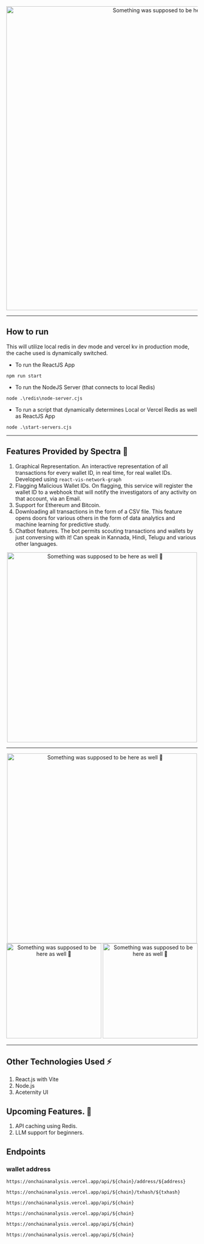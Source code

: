 
<div align="center">
  <img width="800" alt="Something was supposed to be here 🤔" src="https://github.com/Larry8668/Crypto-Investigation/assets/114809719/6eda3bbc-798d-410f-b7be-490bc6f3f51a">
</div>

---

## How to run

This will utilize local redis in dev mode and vercel kv in production mode, the cache used is dynamically switched.

- To run the ReactJS App

```shell
npm run start 
```

- To run the NodeJS Server (that connects to local Redis)

```shell
node .\redis\node-server.cjs
```

- To run a script that dynamically determines Local or Vercel Redis as well as ReactJS App

```shell
node .\start-servers.cjs  
```

---

## Features Provided by Spectra 🎊

1. Graphical Representation.
   An interactive representation of all transactions for every wallet ID, in real time, for real wallet IDs.
   Developed using  `react-vis-network-graph`
2. Flagging Malicious Wallet IDs.
   On flagging, this service will register the wallet ID to a webhook that will notify the investigators of any activity on that account, via an Email.
3. Support for Ethereum and Bitcoin.
4. Downloading all transactions in the form of a CSV file.
   This feature opens doors for various others in the form of data analytics and machine learning for predictive study.
5. Chatbot features.
   The bot permits scouting transactions and wallets by just conversing with it!
   Can speak in Kannada, Hindi, Telugu and various other languages.

<div align="center">
  <img width="500" alt="Something was supposed to be here as well 🤨" src="https://github.com/Larry8668/Crypto-Investigation/assets/114809719/c992874e-9ebd-4062-bfdb-5388ab524fad">
</div>

---

<div align="center">
  <img width="500" alt="Something was supposed to be here as well 🤨" src="https://github.com/Larry8668/Cryptocurrency-Investigation-CID/assets/114809719/06245e3b-4829-4ae6-b833-3c1c1fc0f508">
</div>
<div align="center">
  <img width="250" alt="Something was supposed to be here as well 🤨" src="https://github.com/Larry8668/Cryptocurrency-Investigation-CID/assets/114809719/cfd1c43a-0b13-4969-afe1-1c13db39d4ac">
  <img width="250" alt="Something was supposed to be here as well 🤨" src="https://github.com/Larry8668/Cryptocurrency-Investigation-CID/assets/114809719/628620b4-714d-41b5-8170-4dd567d2c322">
</div>

---

## Other Technologies Used ⚡️
1. React.js with Vite
2. Node.js
3. Aceternity UI

## Upcoming Features. 🔮
1. API caching using Redis.
2. LLM support for beginners.



## Endpoints
### wallet address
``` 
https://onchainanalysis.vercel.app/api/${chain}/address/${address}
```
``` 
https://onchainanalysis.vercel.app/api/${chain}/txhash/${txhash}
```
``` 
https://onchainanalysis.vercel.app/api/${chain}
```
``` 
https://onchainanalysis.vercel.app/api/${chain}
```
``` 
https://onchainanalysis.vercel.app/api/${chain}
```
``` 
https://onchainanalysis.vercel.app/api/${chain}
```
